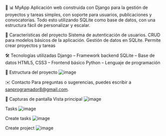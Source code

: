 🚀 📊 MyApp 
Aplicación web construida con Django para la gestión de proyectos y tareas simples, con soporte para usuarios, publicaciones y convocatorias. Todo esto utilizando SQLite como base de datos, con una estructura fácil de personalizar y escalar.

📌 Características del proyecto
Sistema de autenticación de usuarios.
CRUD para modelos básicos de la aplicación.
Gestión de datos en SQLite.
Permite crear proyectos y tareas

🛠 Tecnologías utilizadas
Django – Framework backend
SQLite – Base de datos
HTML5, CSS3 – Frontend básico
Python – Lenguaje de programación

📂 Estructura del proyecto
![image](https://github.com/user-attachments/assets/783ad60c-3ee5-4b8e-9abd-41aad7c3e553)

✉️ Contacto
Para preguntas o sugerencias, puedes escribir a sanprogramador8@gmail.com.

📸 Capturas de pantalla
Vista principal
![image](https://github.com/user-attachments/assets/b5203633-b8ba-4c61-8e28-69e7eebf499a)

Tasks
![image](https://github.com/user-attachments/assets/570578fc-6a13-4ecc-b590-dfa6719ac5c5)

Create tasks
![image](https://github.com/user-attachments/assets/7515a6b7-0a43-4818-aeec-3edd4fe3dd01)

Create project
![image](https://github.com/user-attachments/assets/ebed6970-0044-4ee5-803b-d3036964aa48)

